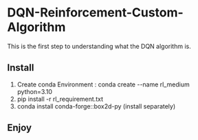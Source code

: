# DQN-Reinforcement-Custom-Algorithm
This is the first step to understanding what the DQN algorithm is.
## Install
1. Create conda Environment : conda create --name rl_medium python=3.10
2. pip install -r rl_requirement.txt
3. conda install conda-forge::box2d-py (install separately)
## Enjoy 
